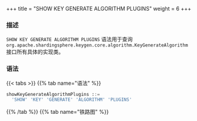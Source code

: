 +++
title = "SHOW KEY GENERATE ALGORITHM PLUGINS"
weight = 6
+++

### 描述

`SHOW KEY GENERATE ALGORITHM PLUGINS` 语法用于查询 `org.apache.shardingsphere.keygen.core.algorithm.KeyGenerateAlgorithm` 接口所有具体的实现类。

### 语法

{{< tabs >}}
{{% tab name="语法" %}}
```sql
showKeyGenerateAlgorithmPlugins ::=
  'SHOW' 'KEY' 'GENERATE' 'ALGORITHM' 'PLUGINS'
```
{{% /tab %}}
{{% tab name="铁路图" %}}
<iframe frameborder="0" name="diagram" id="diagram" width="100%" height="100%"></iframe>
{{% /tab %}}
{{< /tabs >}}

### 返回值说明

| 列            | 说明     |
|--------------|--------|
| type         | 类型     |
| type_aliases | 类型别名   |
| description  | 描述     |

### 示例

- 查询 `org.apache.shardingsphere.keygen.core.algorithm.KeyGenerateAlgorithm` 接口的所有实现类

```sql
SHOW KEY GENERATE ALGORITHM PLUGINS
```

```sql
SHOW KEY GENERATE ALGORITHM PLUGINS;
+-----------+--------------+-------------+
| type      | type_aliases | description |
+-----------+--------------+-------------+
| UUID      |              |             |
| SNOWFLAKE |              |             |
+-----------+--------------+-------------+
2 rows in set (0.05 sec)
```

### 保留字

`SHOW`、`KEY`、`GENERATE`、`ALGORITHM`、`PLUGINS`

### 相关链接

- [保留字](/cn/user-manual/shardingsphere-proxy/distsql/syntax/reserved-word/)
